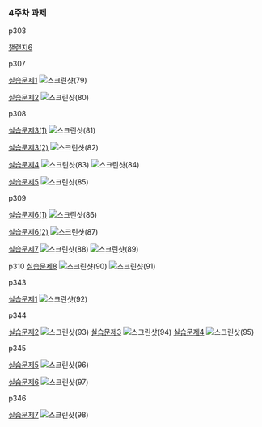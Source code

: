 <h3>4주차 과제</h3>
   
 p303
   
<a href="https://parkjihong23.github.io/4주차과제/p303/challenge06.html">챌랜지6</a>

p307

<a href="https://parkjihong23.github.io/4주차과제/p307/실습문제1.html">실습문제1</a>
![스크린샷(79)](https://github.com/parkjihong23/parkjihong23.github.io/assets/144294724/560e6e01-92bb-4855-bb6c-e2b1007f4855)

<a href="https://parkjihong23.github.io/4주차과제/p307/실습문제2.html">실습문제2</a>
![스크린샷(80)](https://github.com/parkjihong23/parkjihong23.github.io/assets/144294724/18d37683-0633-42da-bf0f-46d7360d3c70)


p308

<a href="https://parkjihong23.github.io/4주차과제/p308/실습문제3(1).html">실습문제3(1)</a>
![스크린샷(81)](https://github.com/parkjihong23/parkjihong23.github.io/assets/144294724/77556ba4-e9dc-4de8-9bb0-16eaa10992cf)

<a href="https://parkjihong23.github.io/4주차과제/p308/실습문제3(2).html">실습문제3(2)</a>
![스크린샷(82)](https://github.com/parkjihong23/parkjihong23.github.io/assets/144294724/059e571b-2cd7-411e-ab9c-95085f987c41)

<a href="https://parkjihong23.github.io/4주차과제/p308/실습문제4.html">실습문제4</a>
![스크린샷(83)](https://github.com/parkjihong23/parkjihong23.github.io/assets/144294724/d758dcd9-1ba7-4def-bd84-d454f8b8ff33)
![스크린샷(84)](https://github.com/parkjihong23/parkjihong23.github.io/assets/144294724/09a0ec76-3255-4019-97ac-693bb88ec3b4)

<a href="https://parkjihong23.github.io/4주차과제/p308/실습문제5.html">실습문제5</a>
![스크린샷(85)](https://github.com/parkjihong23/parkjihong23.github.io/assets/144294724/6f5baeb6-f975-45ad-b4b5-ceb90b4d2b0b)


p309

<a href="https://parkjihong23.github.io/4주차과제/p309/실습문제6(1).html">실습문제6(1)</a>
![스크린샷(86)](https://github.com/parkjihong23/parkjihong23.github.io/assets/144294724/8ebf69a6-eba6-48dd-899f-1a30ff1ff050)

 <a href="https://parkjihong23.github.io/4주차과제/p309/실습문제6(2).html">실습문제6(2)</a>
 ![스크린샷(87)](https://github.com/parkjihong23/parkjihong23.github.io/assets/144294724/23fd83e7-fb99-497e-bc1c-9055ae2676bf)

<a href="https://parkjihong23.github.io/4주차과제/p309/실습문제7.html">실습문제7</a>
![스크린샷(88)](https://github.com/parkjihong23/parkjihong23.github.io/assets/144294724/9135fe06-4c4e-4cf8-904b-39482ea7807b)
![스크린샷(89)](https://github.com/parkjihong23/parkjihong23.github.io/assets/144294724/bacee8c5-6bc2-4274-8f8e-f0bf270a2e4f)


p310
<a href="https://parkjihong23.github.io/4주차과제/p310/실습문제8.html">실습문제8</a>
![스크린샷(90)](https://github.com/parkjihong23/parkjihong23.github.io/assets/144294724/756f3d89-973d-459f-b846-904e441da152)
![스크린샷(91)](https://github.com/parkjihong23/parkjihong23.github.io/assets/144294724/e443f647-fb88-435d-acbb-1c3c68907bc1)


p343

<a href="https://parkjihong23.github.io/4주차과제/p343/실습문제1.html">실습문제1</a>
![스크린샷(92)](https://github.com/parkjihong23/parkjihong23.github.io/assets/144294724/6ff539ca-e901-490d-8a8b-ff92930b7dfd)

p344

<a href="https://parkjihong23.github.io/4주차과제/p344/실습문제2.html">실습문제2</a>
![스크린샷(93)](https://github.com/parkjihong23/parkjihong23.github.io/assets/144294724/ad5097f7-718d-444c-aebf-a949c97091aa)
<a href="https://parkjihong23.github.io/4주차과제/p344/실습문제3.html">실습문제3</a>
![스크린샷(94)](https://github.com/parkjihong23/parkjihong23.github.io/assets/144294724/966e9fc0-c697-4913-bb0b-8743aa5301ce)
<a href="https://parkjihong23.github.io/4주차과제/p344/실습문제4.html">실습문제4</a>
![스크린샷(95)](https://github.com/parkjihong23/parkjihong23.github.io/assets/144294724/9a874f6d-0333-4cd3-b937-ac52a3502416)


p345
  
<a href="https://parkjihong23.github.io/4주차과제/p345/실습문제5.html">실습문제5</a>
![스크린샷(96)](https://github.com/parkjihong23/parkjihong23.github.io/assets/144294724/94d4ff10-9ec8-47fe-8e13-ae4a8ae0afa3)

<a href="https://parkjihong23.github.io/4주차과제/p345/실습문제6.html">실습문제6</a>
![스크린샷(97)](https://github.com/parkjihong23/parkjihong23.github.io/assets/144294724/bec2d17f-ceae-431e-b2a7-b0a28786a832)


p346

<a href="https://parkjihong23.github.io/4주차과제/p346/실습문제7.html">실습문제7</a>
![스크린샷(98)](https://github.com/parkjihong23/parkjihong23.github.io/assets/144294724/72cea4db-42fb-4ecd-b215-ee020fc5cb17)




